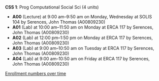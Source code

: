 **CSS 1**: Prog Computational Social Sci (4 units)

- **A00** (Lecture) at 9:00 am–9:50 am on Monday, Wednesday at SOLIS 104 by Serences, John Thomas (A00809230)
- **A01** (Lab) at 10:00 am–11:50 am on Monday at ERCA 117 by Serences, John Thomas (A00809230)
- **A02** (Lab) at 12:00 pm–1:50 pm on Monday at ERCA 117 by Serences, John Thomas (A00809230)
- **A03** (Lab) at 9:00 am–10:50 am on Tuesday at ERCA 117 by Serences, John Thomas (A00809230)
- **A04** (Lab) at 9:00 am–10:50 am on Friday at ERCA 117 by Serences, John Thomas (A00809230)

[Enrollment numbers over time](./CSS1.tsv)
